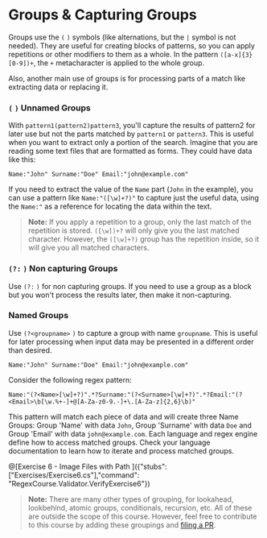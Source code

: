 # Groups & Capturing Groups

Groups use the `(` `)` symbols (like alternations, but the `|` symbol is not needed).
They are useful for creating blocks of patterns, so you can apply repetitions or other modifiers to them as a whole.
In the pattern `([a-x]{3}[0-9])+`, the `+` metacharacter is applied to the whole group.

Also, another main use of groups is for processing parts of a match like extracting data or replacing it.

### `(` `)` Unnamed Groups
With `pattern1(pattern2)pattern3`, you'll capture the results of pattern2 for later use but not the parts matched by `pattern1` or `pattern3`.
This is useful when you want to extract only a portion of the search. Imagine that you are reading some text files that are formatted as forms. They could have data like this:
```
Name:"John" Surname:"Doe" Email:"john@example.com"
```
If you need to extract the value of the `Name` part (`John` in the example), you can use a pattern like `Name:"([\w]+?)"` to capture just the useful data, using the `Name:"` as a reference for locating the data within the text.

>**Note:** If you apply a repetition to a group, only the last match of the repetition is stored. `([\w])+?` will only give you the last matched character. However, the `([\w]+?)` group has the repetition inside, so it will give you all matched characters.

### `(?:` `)` Non capturing Groups
Use `(?:` `)` for non capturing groups. If you need to use a group as a block but you won't process the results later, then make it non-capturing.

### Named Groups
Use `(?<groupname>` `)` to capture a group with name `groupname`. This is useful for later processing when input data may be presented in a different order than desired.
```
Name:"John" Surname:"Doe" Email:"john@example.com"
```
Consider the following regex pattern:
```regex
Name:"(?<Name>[\w]+?)".*?Surname:"(?<Surname>[\w]+?)".*?Email:"(?<Email>\b[\w.%+-]+@[A-Za-z0-9.-]+\.[A-Za-z]{2,6}\b)"
```
This pattern will match each piece of data and will create three Name Groups: Group 'Name' with data `John`, Group 'Surname' with data `Doe` and Group 'Email' with data `john@example.com`.
Each language and regex engine define how to access matched groups. Check your language documentation to learn how to iterate and process matched groups.

@[Exercise 6 - Image Files with Path ]({"stubs": ["Exercises/Exercise6.cs"],"command": "RegexCourse.Validator.VerifyExercise6"})


>**Note:** There are many other types of grouping, for lookahead, lookbehind, atomic groups, conditionals, recursion, etc. All of these are outside the scope of this course. However, feel free to contribute to this course by adding these groupings and [filing a PR](https://github.com/marchete/CG-regular-expressions-basics/pulls).

